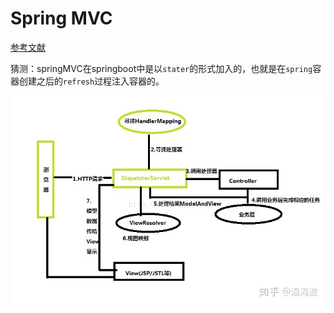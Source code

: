 # Spring MVC

[参考文献](https://zhuanlan.zhihu.com/p/39607030)

猜测：springMVC在springboot中是以`stater`的形式加入的，也就是在`spring`容器创建之后的`refresh`过程注入容器的。

![springMVC](img/springMVC.jpg)
